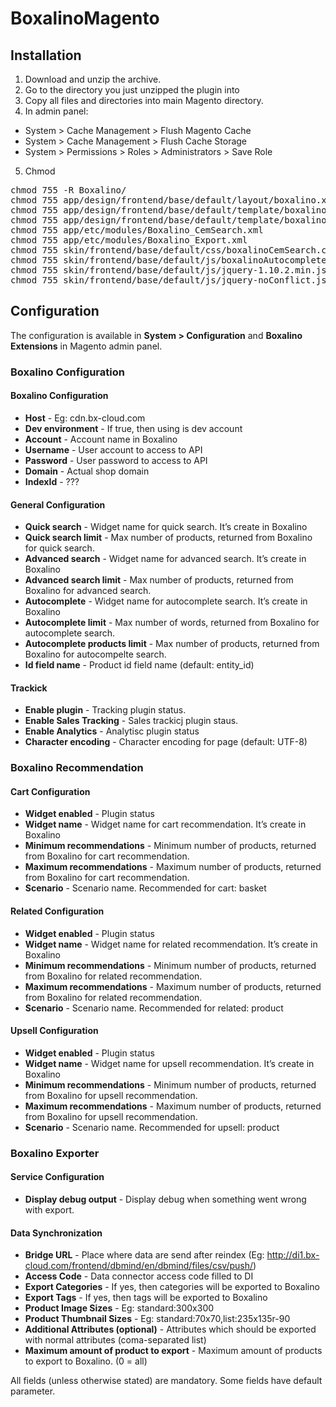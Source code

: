 # BoxalinoMagento


## Installation

1. Download and unzip the archive.
2. Go to the directory you just unzipped the plugin into
3. Copy all files and directories into main Magento directory.
4. In admin panel:
  * System > Cache Management > Flush Magento Cache
  * System > Cache Management > Flush Cache Storage
  * System > Permissions > Roles > Administrators > Save Role 
5. Chmod

<pre>
chmod 755 -R Boxalino/
chmod 755 app/design/frontend/base/default/layout/boxalino.xml
chmod 755 app/design/frontend/base/default/template/boxalino/catalogsearch/form.mini.phtml
chmod 755 app/design/frontend/base/default/template/boxalino/head.phtml
chmod 755 app/etc/modules/Boxalino_CemSearch.xml
chmod 755 app/etc/modules/Boxalino_Export.xml
chmod 755 skin/frontend/base/default/css/boxalinoCemSearch.css
chmod 755 skin/frontend/base/default/js/boxalinoAutocomplete.js
chmod 755 skin/frontend/base/default/js/jquery-1.10.2.min.js
chmod 755 skin/frontend/base/default/js/jquery-noConflict.js
</pre>

## Configuration

The configuration is available in **System > Configuration** and **Boxalino Extensions** in Magento admin panel.

### Boxalino Configuration

#### Boxalino Configuration

+ **Host** - Eg: cdn.bx-cloud.com
+ **Dev environment** - If true, then using is dev account
+ **Account** - Account name in Boxalino
+ **Username** - User account to access to API
+ **Password** - User password to access to API
+ **Domain** - Actual shop domain
+ **IndexId** - ???

#### General Configuration
+ **Quick search** - Widget name for quick search. It’s create in Boxalino
+ **Quick search limit** - Max number of products, returned from Boxalino for quick search.
+ **Advanced search** - Widget name for advanced search. It’s create in Boxalino
+ **Advanced search limit** - Max number of products, returned from Boxalino for advanced search.
+ **Autocomplete** - Widget name for autocomplete search. It’s create in Boxalino
+ **Autocomplete limit** - Max number of words, returned from Boxalino for autocomplete search.
+ **Autocomplete products limit** - Max number of products, returned from Boxalino for autocompelte search.
+ **Id field name** - Product id field name (default: entity_id)

#### Trackick

+ **Enable plugin** - Tracking plugin status.
+ **Enable Sales Tracking** - Sales trackicj plugin staus.
+ **Enable Analytics** - Analytisc plugin status
+ **Character encoding** - Character encoding for page (default: UTF-8)


### Boxalino Recommendation

#### Cart Configuration

+ **Widget enabled** - Plugin status
+ **Widget name** - Widget name for cart recommendation. It’s create in Boxalino
+ **Minimum recommendations** - Minimum number of products, returned from Boxalino for cart recommendation.
+ **Maximum recommendations** - Maximum number of products, returned from Boxalino for cart recommendation.
+ **Scenario** - Scenario name. Recommended for cart: basket

#### Related Configuration

+ **Widget enabled** - Plugin status
+ **Widget name** - Widget name for related recommendation. It’s create in Boxalino
+ **Minimum recommendations** - Minimum number of products, returned from Boxalino for related recommendation.
+ **Maximum recommendations** - Maximum number of products, returned from Boxalino for related recommendation.
+ **Scenario** - Scenario name. Recommended for related: product


#### Upsell Configuration

+ **Widget enabled** - Plugin status
+ **Widget name** - Widget name for upsell recommendation. It’s create in Boxalino
+ **Minimum recommendations** - Minimum number of products, returned from Boxalino for upsell recommendation.
+ **Maximum recommendations** - Maximum number of products, returned from Boxalino for upsell recommendation.
+ **Scenario** - Scenario name. Recommended for upsell: product


### Boxalino Exporter

#### Service Configuration

+ **Display debug output** - Display debug when something went wrong with export.

#### Data Synchronization

+ **Bridge URL** - Place where data are send after reindex (Eg: http://di1.bx-cloud.com/frontend/dbmind/en/dbmind/files/csv/push/)
+ **Access Code** - Data connector access code filled to DI
+ **Export Categories** - If yes, then categories will be exported to Boxalino
+ **Export Tags** - If yes, then tags will be exported to Boxalino
+ **Product Image Sizes** - Eg: standard:300x300
+ **Product Thumbnail Sizes** - Eg: standard:70x70,list:235x135r-90
+ **Additional Attributes (optional)** - Attributes which should be exported with normal attributes (coma-separated list)
+ **Maximum amount of product to export** - Maximum amount of products to export to Boxalino. (0 = all)


All fields (unless otherwise stated) are mandatory. Some fields have default parameter.


